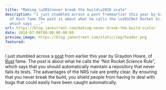 ```yaml
---
title: "Making \u201Cnever break the build\u201D scale"
description: "I just stumbled across a post fromearlier this year by Graydon Hoare,
  of Rust fame.The post is about what he calls the \u201CNot Rocket Science Rule\u201D,
  which says ..."
url: https://blog.janestreet.com/making-never-break-the-build-scale/
date: 2014-07-06T00:00:00-00:00
preview_image: https://blog.janestreet.com/static/img/header.png
featured:
---
```


<p>I just stumbled across a <a href="http://graydon2.dreamwidth.org/1597.html">post</a> from
earlier this year by Graydon Hoare, of <a href="http://www.rust-lang.org/">Rust</a> fame.
The post is about what he calls the “Not Rocket Science Rule”, which says that
you should automatically maintain a repository that never fails its tests. The
advantages of the NRS rule are pretty clear. By ensuring that you never break
the build, you shield people from having to deal with bugs that could easily
have been caught automatically.</p>
